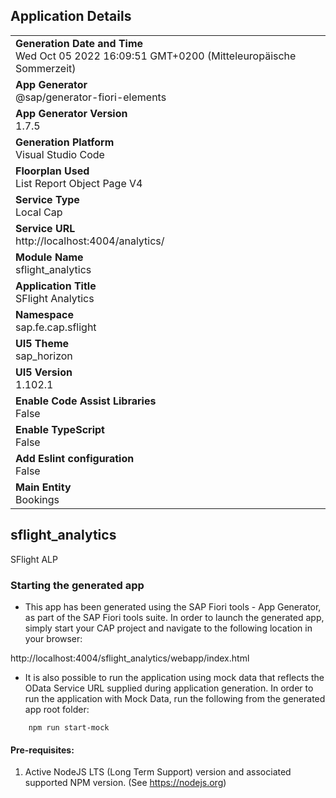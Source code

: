 ## Application Details
|               |
| ------------- |
|**Generation Date and Time**<br>Wed Oct 05 2022 16:09:51 GMT+0200 (Mitteleuropäische Sommerzeit)|
|**App Generator**<br>@sap/generator-fiori-elements|
|**App Generator Version**<br>1.7.5|
|**Generation Platform**<br>Visual Studio Code|
|**Floorplan Used**<br>List Report Object Page V4|
|**Service Type**<br>Local Cap|
|**Service URL**<br>http://localhost:4004/analytics/
|**Module Name**<br>sflight_analytics|
|**Application Title**<br>SFlight Analytics|
|**Namespace**<br>sap.fe.cap.sflight|
|**UI5 Theme**<br>sap_horizon|
|**UI5 Version**<br>1.102.1|
|**Enable Code Assist Libraries**<br>False|
|**Enable TypeScript**<br>False|
|**Add Eslint configuration**<br>False|
|**Main Entity**<br>Bookings|

## sflight_analytics

SFlight ALP

### Starting the generated app

-   This app has been generated using the SAP Fiori tools - App Generator, as part of the SAP Fiori tools suite.  In order to launch the generated app, simply start your CAP project and navigate to the following location in your browser:

http://localhost:4004/sflight_analytics/webapp/index.html

- It is also possible to run the application using mock data that reflects the OData Service URL supplied during application generation.  In order to run the application with Mock Data, run the following from the generated app root folder:

```
    npm run start-mock
```

#### Pre-requisites:

1. Active NodeJS LTS (Long Term Support) version and associated supported NPM version.  (See https://nodejs.org)


